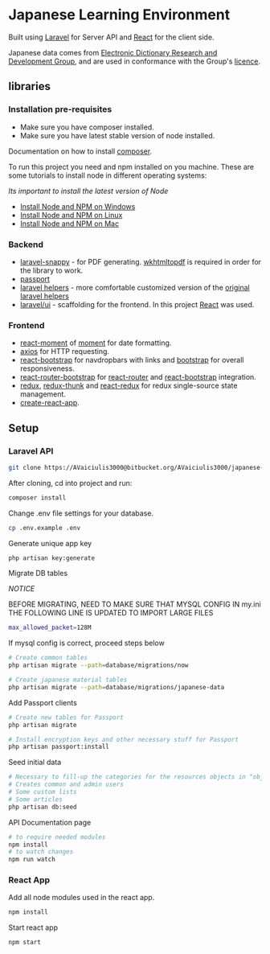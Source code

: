 # Japanese Learning Environment

Built using [Laravel](https://laravel.com/docs) for Server API and [React](https://reactjs.org/) for the client side.

Japanese data comes from [Electronic Dictionary Research and Development Group](http://www.edrdg.org/), and are used in conformance with the Group's [licence](http://www.edrdg.org/edrdg/licence.html).

## libraries

### Installation pre-requisites

- Make sure you have composer installed.
- Make sure you have latest stable version of node installed.

Documentation on how to install [composer](https://github.com/composer/composer).

To run this project you need and npm installed on you machine. These are some tutorials to install node in different operating systems:

*Its important to install the latest version of Node*

- [Install Node and NPM on Windows](https://www.youtube.com/watch?v=8ODS6RM6x7g)
- [Install Node and NPM on Linux](https://www.youtube.com/watch?v=yUdHk-Dk_BY)
- [Install Node and NPM on Mac](https://www.youtube.com/watch?v=Imj8PgG3bZU)

### Backend
- [laravel-snappy](https://github.com/barryvdh/laravel-snappy) - for PDF generating. [wkhtmltopdf](https://github.com/barryvdh/laravel-snappy#wkhtmltopdf-installation) is required in order for the library to work.
- [passport](https://laravel.com/docs/7.x/passport)
- [laravel helpers](https://github.com/laravel/helpers) - more comfortable customized version of the [original laravel helpers](https://laravel.com/docs/7.x/helpers)
- [laravel/ui](https://laravel.com/docs/7.x/frontend) - scaffolding for the frontend. In this project [React](https://reactjs.org/docs/getting-started.html) was used.

### Frontend
- [react-moment](https://github.com/headzoo/react-moment) of [moment](https://www.npmjs.com/package/moment) for date formatting.
- [axios](https://www.npmjs.com/package/axios) for HTTP requesting.
- [react-bootstrap](https://react-bootstrap.github.io/) for navdropbars with links and [bootstrap](https://www.npmjs.com/package/bootstrap) for overall responsiveness.
- [react-router-bootstrap](https://github.com/react-bootstrap/react-router-bootstrap) for [react-router](https://github.com/reactjs/react-router) and [react-bootstrap](https://react-bootstrap.github.io/) integration.
- [redux](https://redux.js.org/introduction/getting-started), [redux-thunk](https://www.npmjs.com/package/redux-thunk) and [react-redux](https://www.npmjs.com/package/react-redux) for redux single-source state management.
- [create-react-app](https://create-react-app.dev/docs/getting-started/).

## Setup

### Laravel API

```bash
git clone https://AVaiciulis3000@bitbucket.org/AVaiciulis3000/japanese-vma.git
```

After cloning, cd into project and run:

```bash
composer install
```

Change .env file settings for your database.
```bash
cp .env.example .env
```

Generate unique app key
```bash
php artisan key:generate
```

Migrate DB tables

*NOTICE*

BEFORE MIGRATING, NEED TO MAKE SURE THAT MYSQL CONFIG IN my.ini THE FOLLOWING LINE IS UPDATED TO IMPORT LARGE FILES

```bash
max_allowed_packet=128M
```

If mysql config is correct, proceed steps below

```bash
# Create common tables
php artisan migrate --path=database/migrations/now

# Create japanese material tables
php artisan migrate --path=database/migrations/japanese-data
```

Add Passport clients
```bash
# Create new tables for Passport
php artisan migrate

# Install encryption keys and other necessary stuff for Passport
php artisan passport:install
```

Seed initial data
```bash
# Necessary to fill-up the categories for the resources objects in "objecttemplates" table.
# Creates common and admin users
# Some custom lists
# Some articles
php artisan db:seed
```

API Documentation page
```bash
# to require needed modules
npm install
# to watch changes
npm run watch
```

### React App

Add all node modules used in the react app.
```bash
npm install
```

Start react app
```bash
npm start
```
